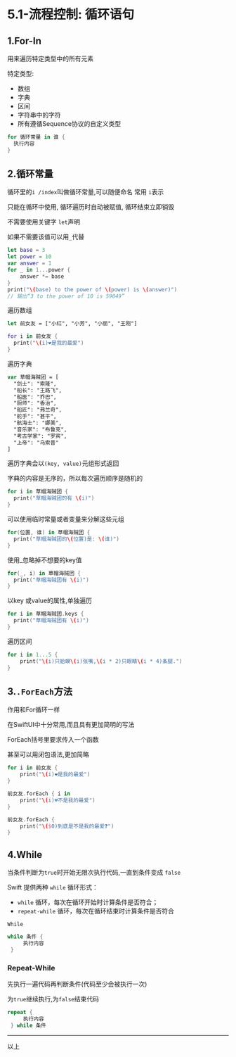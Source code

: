 # 5.1-流程控制: 循环语句

## 1.For-In

用来遍历特定类型中的所有元素

特定类型:

- 数组
- 字典
- 区间
- 字符串中的字符
- 所有遵循Sequence协议的自定义类型

```swift
for 循环常量 in 谁 {
  执行内容
}
```

## 2.循环常量

循环里的`i /index`叫做循环常量,可以随便命名 常用 `i`表示

只能在循环中使用, 循环遍历时自动被赋值, 循环结束立即销毁

不需要使用关键字 `let`声明

如果不需要该值可以用`_`代替

```swift
let base = 3
let power = 10
var answer = 1
for _ in 1...power {
    answer *= base
}
print("\(base) to the power of \(power) is \(answer)")
// 输出“3 to the power of 10 is 59049”
```

遍历数组

```swift
let 前女友 = ["小红", "小芳", "小丽", "王刚"]

for i in 前女友 {
  print("\(i)❤️是我的最爱")
}
```

遍历字典

```swift
var 草帽海贼团 = [
  "剑士": "索隆",
  "船长": "王路飞",
  "船医": "乔巴",
  "厨师": "香治",
  "船匠": "弗兰奇",
  "舵手": "甚平",
  "航海士": "娜美",
  "音乐家": "布鲁克",
  "考古学家": "罗宾",
  "上帝": "乌索普"
]
```

遍历字典会以`(key, value)`元组形式返回

字典的内容是无序的，所以每次遍历顺序是随机的

```swift
for i in 草帽海贼团 {
  print("草帽海贼团的有 \(i)")
}
```

可以使用临时常量或者变量来分解这些元组

```swift
for(位置, 谁) in 草帽海贼团 {
  print("草帽海贼团的\(位置)是: \(谁)")
}
```

使用_忽略掉不想要的key值

```swift
for(_, i) in 草帽海贼团 {
  print("草帽海贼团有 \(i)")
}
```

以key 或value的属性,单独遍历

```swift
for i in 草帽海贼团.keys {
  print("草帽海贼团有 \(i)")
}
```

遍历区间

```swift
for i in 1...5 {
	print("\(i)只蛤蟆\(i)张嘴,\(i * 2)只眼睛\(i * 4)条腿.")
}
```

## 3.`.ForEach`方法

作用和For循环一样

在SwiftUI中十分常用,而且具有更加简明的写法

ForEach括号里要求传入一个函数

甚至可以用闭包语法,更加简略

```swift
for i in 前女友 {
	print("\(i)❤️是我的最爱")
}

前女友.forEach { i in
	print("\(i)💔不是我的最爱")
}

前女友.forEach {
	print("\($0)到底是不是我的最爱❓")
}
```

## 4.While

当条件判断为`true`时开始无限次执行代码,一直到条件变成 `false`

Swift 提供两种 `while` 循环形式：

- `while` 循环，每次在循环开始时计算条件是否符合；
- `repeat-while` 循环，每次在循环结束时计算条件是否符合

`While`

```swift
while 条件 {
     执行内容
 }
```

### Repeat-While

先执行一遍代码再判断条件(代码至少会被执行一次)

为`true`继续执行,为`false`结束代码

```swift
repeat {
     执行内容
 } while 条件
```

---

以上